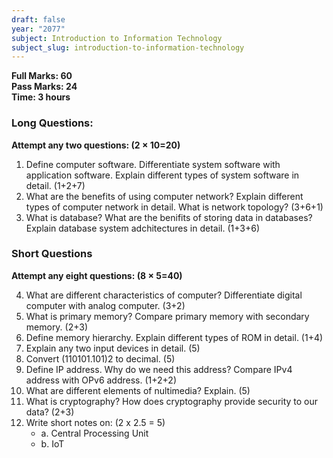 ```yaml
---
draft: false
year: "2077"
subject: Introduction to Information Technology
subject_slug: introduction-to-information-technology
---
```


**Full Marks: 60**\
**Pass Marks: 24**\
**Time: 3 hours**

### Long Questions:

**Attempt any two questions: (2 × 10=20)**

1. Define computer software. Differentiate system software with application software. Explain different types of system software in detail. (1+2+7)
2. What are the benefits of using computer network? Explain different types of computer network in detail. What is network topology? (3+6+1)
3. What is database? What are the benifits of storing data in databases? Explain database system adchitectures in detail. (1+3+6)

### Short Questions

**Attempt any eight questions: (8 × 5=40)**

4. What are different characteristics of computer? Differentiate digital computer with analog computer. (3+2)
5. What is primary memory? Compare primary memory with secondary memory. (2+3)
6. Define memory hierarchy. Explain different types of ROM in detail. (1+4)
7. Explain any two input devices in detail. (5)
8. Convert (110101.101)2 to decimal. (5)
9. Define IP address. Why do we need this address? Compare IPv4 address with OPv6 address. (1+2+2)
10. What are different elements of nultimedia? Explain. (5)
11. What is cryptography? How does cryptography provide security to our data? (2+3)
12. Write short notes on: (2 x 2.5 = 5)
    - a. Central Processing Unit
    - b. IoT
